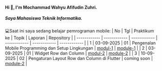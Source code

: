 #### Hi 👋, I'm Mochammad Wahyu Afifudin Zuhri. 
##### Saya Mahasiswa Teknik Informatika.

💻Saat ini saya sedang belajar pemrograman mobile:
| No  | Tgl  | Praktikum ke  | Topik  | Laporan | Repository |
| ------------ | ------------ | ------------ | ------------ | ------------ | ------------ | 
|  1 | 03-09-2025  | 01  | Pengenalan Mobile Programming dan Setup Lingkungan  | [modul-1](https://docs.google.com/document/d/1aVRJTNYvTpJY1oBlYQX1pxzbSQFfJ98n/edit?usp=sharing&ouid=104944616880503288967&rtpof=true&sd=true "Modul-1") | [module-1](https://github.com/afifdnz/mobile-practicum-module-1 "program-module-1") |
|  2 | 03-09-2025  | 01  | Widget Row dan Column  | [modul-2](https://drive.google.com/file/d/1dNiOXGEjN2okjy5jZKwLnRnzejAlS0DY/view?usp=sharing "Modul-2") | [module-2](https://github.com/afifdnz/mobile-practicum-module-2 "program-module-2") |
|  3 | 10-09-2025  | 02  | Pengaturan Layout Row dan Column di Flutter  | coming soon | [module-2](https://github.com/afifdnz/mobile-practicum-module-3 "program-module-3") |

